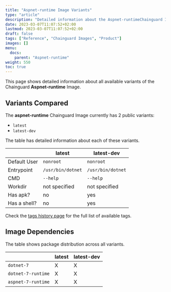 ```yaml
---
title: "Aspnet-runtime Image Variants"
type: "article"
description: "Detailed information about the Aspnet-runtimeChainguard Image variants"
date: 2023-03-07T11:07:52+02:00
lastmod: 2023-03-07T11:07:52+02:00
draft: false
tags: ["Reference", "Chainguard Images", "Product"]
images: []
menu:
  docs:
    parent: "Aspnet-runtime"
weight: 550
toc: true
---
```


This page shows detailed information about all available variants of the Chainguard **Aspnet-runtime** Image.

## Variants Compared
The **aspnet-runtime** Chainguard Image currently has 2 public variants: 

- `latest`
- `latest-dev`

The table has detailed information about each of these variants.

|              | latest            | latest-dev        |
|--------------|-------------------|-------------------|
| Default User | `nonroot`         | `nonroot`         |
| Entrypoint   | `/usr/bin/dotnet` | `/usr/bin/dotnet` |
| CMD          | `--help`          | `--help`          |
| Workdir      | not specified     | not specified     |
| Has apk?     | no                | yes               |
| Has a shell? | no                | yes               |

Check the [tags history page](/chainguard/chainguard-images/reference/aspnet-runtime/tags_history/) for the full list of available tags.
## Image Dependencies
The table shows package distribution across all variants.

|                    | latest | latest-dev |
|--------------------|--------|------------|
| `dotnet-7`         | X      | X          |
| `dotnet-7-runtime` | X      | X          |
| `aspnet-7-runtime` | X      | X          |
